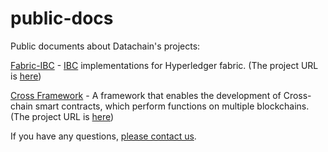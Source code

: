 # public-docs

Public documents about Datachain's projects:

[Fabric-IBC](./fabric-ibc) - [IBC](https://github.com/cosmos/ics) implementations for Hyperledger fabric. (The project URL is [here](https://github.com/datachainlab/fabric-ibc))

[Cross Framework](./cross/concepts_ja.md) - A framework that enables the development of Cross-chain smart contracts, which perform functions on multiple blockchains. (The project URL is [here](https://github.com/datachainlab/cross))

If you have any questions, [please contact us](https://speee.jp/contact/).
